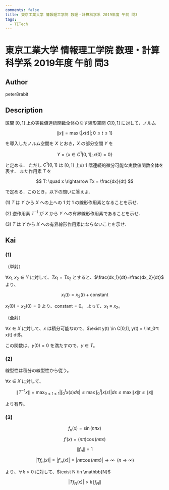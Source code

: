 ```yaml
---
comments: false
title: 東京工業大学 情報理工学院 数理・計算科学系 2019年度 午前 問3
tags:
  - TITech
---
```

# 東京工業大学 情報理工学院 数理・計算科学系 2019年度 午前 問3

## **Author**
peter8rabit

## **Description**
区間 $[0, 1]$ 上の実数値連続関数全体のなす線形空間 $C[0, 1]$ に対して，ノルム

$$
\|x\| = \max \{|x(t)|; 0 \leq t \leq 1\}
$$

を導入したノルム空間を $X$ とおき，$X$ の部分空間 $Y$ を

$$
Y = \{x \in C^1[0,1]; x(0)=0\}
$$

と定める．
ただし $C^1[0,1]$ は $[0, 1]$ 上の $1$ 階連続的微分可能な実数値関数全体を表す．
また作用素 $T$ を

$$
T: \quad x \rightarrow Tx = \frac{dx}{dt}
$$

で定める．このとき，以下の問いに答えよ.

(1) $T$ は $Y$ から $X$ への上への $1$ 対 $1$ の線形作用素となることを示せ．

(2) 逆作用素 $T^{−1}$ が $X$ から $Y$ への有界線形作用素であることを示せ．

(3) $T$ は $Y$ から $X$ への有界線形作用素にならないことを示せ．

## **Kai**
### (1)
（単射）

$\forall x_1, x_2 \in Y$ に対して、$Tx_1 = Tx_2$ とすると、$\frac{dx_1}{dt}=\frac{dx_2}{dt}$ より、

$$
x_1(t) = x_2(t) + \text{constant}
$$

$x_1(0) = x_2(0) = 0$ より、$\text{constant} = 0$。
よって、$x_1 \equiv x_2$。

（全射）

$\forall x \in X$ に対して、$x$ は積分可能なので、$\exist y(t) \in C[0,1], y(t) = \int_0^t x(t) dt$。

この関数は、$y(0)=0$ を満たすので、$y \in T$。

### (2)
線型性は積分の線型性から従う。

$\forall x \in X$ に対して、

$$
\|T^{-1}x\| = \max_{0 \leq t \leq 1} \left \lvert \int_0^t x(s) ds \right \rvert \leq \max \int_0^t |x(s)|ds \leq \max \|x\|t \leq \|x\|
$$

より有界。

### (3)

$$
f_n(x) = \sin (n\pi x)
$$

$$
f'(x) = (n\pi) \cos (n\pi x)
$$

$$
\| f_n \| = 1
$$

$$
|Tf_n(x)| = |f'_n(x)| = |n\pi \cos (n\pi x)| \rightarrow \infty \ \ (n \rightarrow \infty)
$$

より、$\forall k > 0$ に対して、$\exist N \in \mathbb{N}$

$$
|Tf_N(x)| > k \| f_N \|
$$